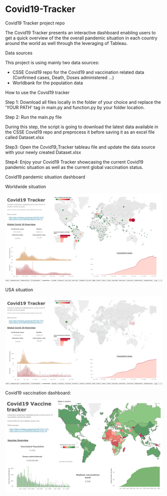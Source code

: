 # Covid19-Tracker
Covid19 Tracker project repo

The Covid19 Tracker presents an interactive dashboard enabling users to get a quick overview of the the overall pandemic situation in each country around the world as well through the leveraging of Tableau. 

Data sources

This project is using mainly two data sources: 
  - CSSE Covid19 repo for the Covid19 and vaccination related data (Confirmed cases, Death, Doses administered ...) 
  - Worldbank for the population data 

How to use the Covid19 tracker 

Step 1: Download all files locally in the folder of your choice and replace the 'YOUR PATH' tag in main.py and function.py by your folder location. 

Step 2: Run the main.py file

During this step, the script is going to download the latest data available in the CSSE Covid19 repo and preprocess it before saving it as an excel file called Dataset.xlsx

Step3: Open the Covid19_Tracker tableau file and update the data source with your newly created Dataset.xlsx 

Step4: Enjoy your Covid19 Tracker showcasing the current Covid19 pandemic situation as well as the current global vaccination status. 

Covid19 pandemic situation dashboard

Worldwide situation

![alt text](https://github.com/Cybergen300/Covid19-Tracker/blob/main/Covid19_Tracker1.png)

USA situation

![alt text](https://github.com/Cybergen300/Covid19-Tracker/blob/main/Covid19_Tracker2.png)

Covid19 vaccination dashboard: 

![alt text](https://github.com/Cybergen300/Covid19-Tracker/blob/main/Covid19_tracker3.png)







